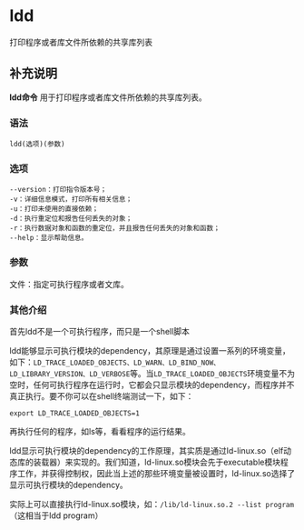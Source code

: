 ldd
===

打印程序或者库文件所依赖的共享库列表

## 补充说明

**ldd命令** 用于打印程序或者库文件所依赖的共享库列表。

###  语法

```shell
ldd(选项)(参数)
```

###  选项

```shell
--version：打印指令版本号；
-v：详细信息模式，打印所有相关信息；
-u：打印未使用的直接依赖；
-d：执行重定位和报告任何丢失的对象；
-r：执行数据对象和函数的重定位，并且报告任何丢失的对象和函数；
--help：显示帮助信息。
```

###  参数

文件：指定可执行程序或者文库。

###  其他介绍

首先ldd不是一个可执行程序，而只是一个shell脚本

ldd能够显示可执行模块的dependency，其原理是通过设置一系列的环境变量，如下：`LD_TRACE_LOADED_OBJECTS、LD_WARN、LD_BIND_NOW、LD_LIBRARY_VERSION、LD_VERBOSE`等。当`LD_TRACE_LOADED_OBJECTS`环境变量不为空时，任何可执行程序在运行时，它都会只显示模块的dependency，而程序并不真正执行。要不你可以在shell终端测试一下，如下：

```shell
export LD_TRACE_LOADED_OBJECTS=1
```

再执行任何的程序，如ls等，看看程序的运行结果。

ldd显示可执行模块的dependency的工作原理，其实质是通过ld-linux.so（elf动态库的装载器）来实现的。我们知道，ld-linux.so模块会先于executable模块程序工作，并获得控制权，因此当上述的那些环境变量被设置时，ld-linux.so选择了显示可执行模块的dependency。

实际上可以直接执行ld-linux.so模块，如：`/lib/ld-linux.so.2 --list program`（这相当于ldd program）


